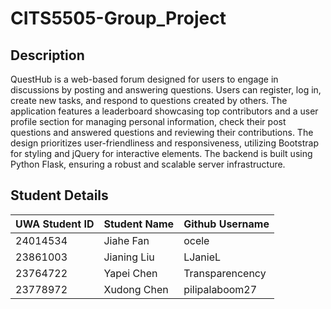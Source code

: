 # CITS5505-Group_Project
## Description
QuestHub is a web-based forum designed for users to engage in discussions by posting and answering questions. Users can register, log in, create new tasks, and respond to questions created by others. The application features a leaderboard showcasing top contributors and a user profile section for managing personal information, check their post questions and answered questions and reviewing their contributions. The design prioritizes user-friendliness and responsiveness, utilizing Bootstrap for styling and jQuery for interactive elements. The backend is built using Python Flask, ensuring a robust and scalable server infrastructure. 

## Student Details
| UWA Student ID | Student Name  | Github Username |
|----------------|---------------|-----------------|
|    24014534    |   Jiahe Fan   |     ocele       | 
|    23861003    |  Jianing Liu  |     LJanieL     |  
|    23764722    |   Yapei Chen  | Transparencency |  
|    23778972    |  Xudong Chen  | pilipalaboom27  |  

